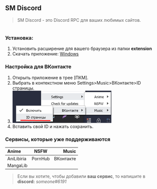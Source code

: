 ## SM Discord
>SM Discord - это Discord RPC для ваших любимых сайтов.

#
### Установка:
1. Установить расширение для вашего браузера из папки **extension**
2. Скачать приложение:
[Windows](https://github.com/DivineGSocketUser/SM-Discord/releases/lastest "Windows")
### Настройка для ВКонтакте

1. Открыть приложение в трее [ПКМ].
2. Выбрать в контекстном меню Settings>Music>ВКонтакте>ID страницы.
3. ![Image](./images/unknown.png)
4. Вставить свой ID и нажать сохранить.

### Сервисы, которые уже поддерживаются
| Anime      |  NSFW   |     Music |
| :--------- | :-----: | --------: |
| AniLibiria | PornHub | ВКонтакте |
| MangaLib   |         |           |

>Если вы хотите, чтобы добавили **ваш сервис**, то напишите в **discord:** *someone#6191*